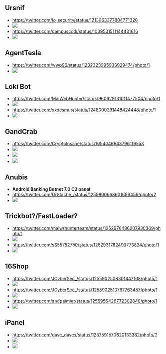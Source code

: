 ## Ursnif
- https://twitter.com/lo_security/status/1213063377804771328
- ![](https://pbs.twimg.com/media/ENWqtOwXYAEqi9Q?format=jpg&name=large)
- https://twitter.com/campuscodi/status/1039531511144431616
- ![](https://pbs.twimg.com/media/Dmz6o_7W0AEk_Iz?format=jpg&name=large)

## AgentTesla
- https://twitter.com/wwp96/status/1232323995933929474/photo/1
- ![](https://pbs.twimg.com/media/ERoYI8JWsAY7roZ?format=png&name=900x900)

## Loki Bot
- https://twitter.com/MalWebHunter/status/960629131011477504/photo/1
- ![](https://pbs.twimg.com/media/DVTWuNsV4AAt3cN?format=jpg&name=large)
- https://twitter.com/xxdesmus/status/1248000391448424448/photo/1
- ![](https://pbs.twimg.com/media/EVHJvd7U4AAMsHF?format=png&name=900x900)

## GandCrab
- https://twitter.com/CryptoInsane/status/1054046843796119553
- ![](https://pbs.twimg.com/media/DqC5xDfVAAET64m?format=jpg&name=medium)
- ![](https://pbs.twimg.com/media/DqC5zCKUwAAE3L_?format=jpg&name=medium)
- ![](https://pbs.twimg.com/media/DqC59hJUUAETdW1?format=jpg&name=900x900)




## Anubis
- **Android Banking Botnet 7.0 C2 panel**
 - https://twitter.com/DrStache_/status/1259800668631699456/photo/2
 - ![](https://pbs.twimg.com/media/EXu09PhWsAAKxzd?format=png&name=large)
## Trickbot?/FastLoader?
- https://twitter.com/malwrhunterteam/status/1252976486207930369/photo/1
- ![](https://pbs.twimg.com/media/EWN3a_nWoAAe1t5?format=png&name=900x900)
- https://twitter.com/sS55752750/status/1252931782493773824/photo/1
- ![](https://pbs.twimg.com/media/EWNOsdWWkAEdR8L?format=jpg&name=large)

## 16Shop
- https://twitter.com/JCyberSec_/status/1255902508301447168/photo/1
- ![](https://pbs.twimg.com/media/EW3X-ZWUEAABS0E?format=png&name=900x900)
- https://twitter.com/JCyberSec_/status/1255902510767763457/photo/1
- ![](https://pbs.twimg.com/media/EW3XmL6U8AECWFF?format=png&name=900x900)
- https://twitter.com/andpalmier/status/1255956428772302848/photo/1
- ![](https://pbs.twimg.com/media/EW4MChNWoAU9NTe?format=jpg&name=large)

## iPanel
- https://twitter.com/dave_daves/status/1257591570620133382/photo/3
- ![](https://pbs.twimg.com/media/EXPZqO3XYAAsMhm?format=jpg&name=medium)
- ![](https://pbs.twimg.com/media/EXPZxt5XgAAN9uT?format=jpg&name=large)
